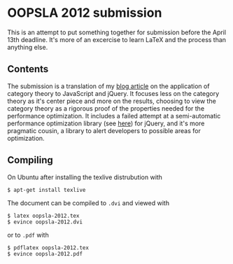 # OOPSLA 2012 submission

This is an attempt to put something together for submission before the April 13th deadline. It's more of an excercise to learn LaTeX and the process than anything else.

## Contents

The submission is a translation of my [blog article](http://johnbender.us/2012/02/29/faster-javascript-through-category-theory/) on the application of category theory to JavaScript and jQuery. It focuses less on the category theory as it's center piece and more on the results, choosing to view the category theory as a rigorous proof of the properties needed for the performance optimization. It includes a failed attempt at a semi-automatic performance optimization library (see [here](/johnbender/jquery-lazy-proxy)) for jQuery, and it's more pragmatic cousin, a library to alert developers to possible areas for optimization.

## Compiling

On Ubuntu after installing the texlive distrubution with

    $ apt-get install texlive

The document can be compiled to `.dvi` and viewed with

    $ latex oopsla-2012.tex
    $ evince oopsla-2012.dvi

or to `.pdf` with

    $ pdflatex oopsla-2012.tex
    $ evince oopsla-2012.pdf
